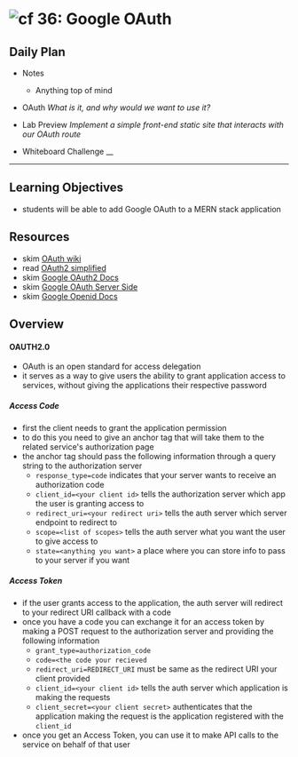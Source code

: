 ![cf](http://i.imgur.com/7v5ASc8.png) 36: Google OAuth
====

## Daily Plan
* Notes
  - Anything top of mind

* OAuth _What is it, and why would we want to use it?_
* Lab Preview _Implement a simple front-end static site that interacts with our OAuth route_

* Whiteboard Challenge __

----

## Learning Objectives
* students will be able to add Google OAuth to a MERN stack application

## Resources
* skim [OAuth wiki](https://en.wikipedia.org/wiki/OAuth)
* read [OAuth2 simplified](https://aaronparecki.com/oauth-2-simplified/)
* skim [Google OAuth2 Docs](https://developers.google.com/identity/protocols/OAuth2)
* skim [Google OAuth Server Side](https://developers.google.com/identity/protocols/OAuth2WebServer)
* skim [Google Openid Docs](https://developers.google.com/identity/protocols/OpenIDConnect)

## Overview
#### OAUTH2.0
* OAuth is an open standard for access delegation
* it serves as a way to give users the ability to grant application access to services, without giving the applications their respective password

##### Access Code
* first the client needs to grant the application permission
* to do this you need to give an anchor tag that will take them to the related service's authorization page
* the anchor tag should pass the following information through a query string to the authorization server
  * `response_type=code` indicates that your server wants to receive an authorization code
  * `client_id=<your client id>` tells the authorization server which app the user is granting access to
  * `redirect_uri=<your redirect uri>` tells the auth server which server endpoint to redirect to
  * `scope=<list of scopes>` tells the auth server what you want the user to give access to
  * `state=<anything you want>` a place where you can store info to pass to your server if you want

##### Access Token
* if the user grants access to the application, the auth server will redirect to your redirect URI callback with a code
* once you have a code you can exchange it for an access token by making a POST request to the authorization server and providing the following information
  * `grant_type=authorization_code`
  * `code=<the code your recieved`
  * `redirect_uri=REDIRECT_URI` must be same as the redirect URI your client provided
  * `client_id=<your client id>` tells the auth server which application is making the requests
  * `client_secret=<your client secret>` authenticates that the application making the request is the application registered with the `client_id`
* once you get an Access Token, you can use it to make API calls to the service on behalf of that user
